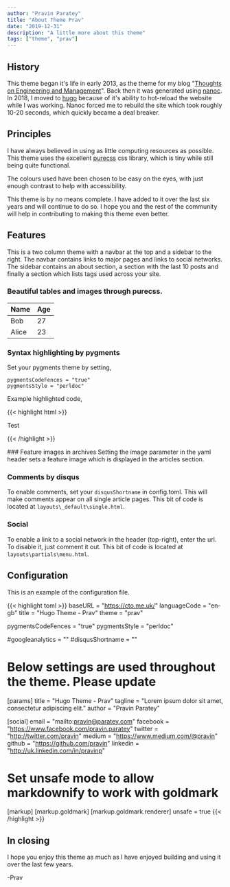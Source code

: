 ```yaml
---
author: "Pravin Paratey"
title: "About Theme Prav"
date: "2019-12-31"
description: "A little more about this theme"
tags: ["theme", "prav"]
---
```


## History

This theme began it's life in early 2013, as the theme for my blog "[Thoughts on Engineering and Management](https://cto.me.uk)". Back then it was generated using [nanoc](https://nanoc.ws/). In 2018, I moved to [hugo](https://gohugo.io/) because of it's ability to hot-reload the website while I was working. Nanoc forced me to rebuild the site which took roughly 10-20 seconds, which quickly became a deal breaker.

## Principles

I have always believed in using as little computing resources as possible. This theme uses the excellent [purecss](https://purecss.io/) css library, which is tiny while still being quite functional.

The colours used have been chosen to be easy on the eyes, with just enough contrast to help with accessibility.

This theme is by no means complete. I have added to it over the last six years and will continue to do so. I hope you and the rest of the community will help in contributing to making this theme even better.

## Features

This is a two column theme with a navbar at the top and a sidebar to the right. The navbar contains links to major pages and links to social networks. The sidebar contains an about section, a section with the last 10 posts and finally a section which lists tags used across your site.

### Beautiful tables and images through purecss.

| Name  | Age |
| ----- | --- |
| Bob   | 27  |
| Alice | 23  |

### Syntax highlighting by pygments

Set your pygments theme by setting,

    pygmentsCodeFences = "true"
    pygmentsStyle = "perldoc"

Example highlighted code,

{{< highlight html >}}

<!DOCTYPE html>
<html lang="en">
<head>
  <meta charset="UTF-8">
  <title>Example HTML5 Document</title>
</head>
<body>
  <p>Test</p>
</body>
</html>
{{< /highlight >}}

### Feature images in archives
Setting the image parameter in the yaml header sets a feature image which is displayed in the articles section.

### Comments by disqus

To enable comments, set your `disqusShortname` in config.toml. This will make comments appear on all single article pages. This bit of code is located at `layouts\_default\single.html`.

### Social

To enable a link to a social network in the header (top-right), enter the url. To disable it, just comment it out. This bit of code is located at `layouts\partials\menu.html`.

## Configuration

This is an example of the configuration file.

{{< highlight toml >}}
baseURL = "https://cto.me.uk/"
languageCode = "en-gb"
title = "Hugo Theme - Prav"
theme = "prav"

pygmentsCodeFences = "true"
pygmentsStyle = "perldoc"

#googleanalytics = ""
#disqusShortname = ""

# Below settings are used throughout the theme. Please update

[params]
title = "Hugo Theme - Prav"
tagline = "Lorem ipsum dolor sit amet, consectetur adipiscing elit."
author = "Pravin Paratey"

[social]
email = "mailto:pravin@paratey.com"
facebook = "https://www.facebook.com/pravin.paratey"
twitter = "http://twitter.com/pravin"
medium = "https://www.medium.com/@pravin"
github = "https://github.com/pravin"
linkedin = "http://uk.linkedin.com/in/pravinp"

# Set unsafe mode to allow markdownify to work with goldmark

[markup]
[markup.goldmark]
[markup.goldmark.renderer]
unsafe = true
{{< /highlight >}}

## In closing

I hope you enjoy this theme as much as I have enjoyed building and using it over the last few years.

-Prav
